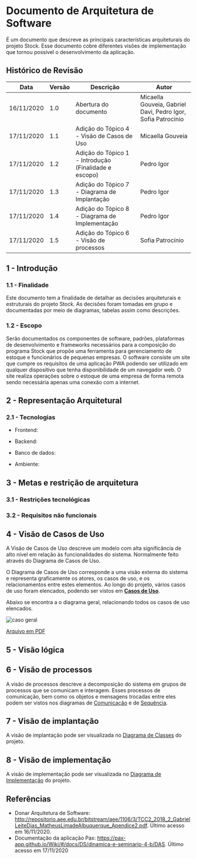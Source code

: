 # Documento de Arquitetura de Software

É um documento que descreve as principais características arquiteturais do projeto Stock. Esse documento cobre diferentes visões de implementação que tornou possível o desenvolvimento da aplicação.

## Histórico de Revisão

| Data | Versão | Descrição | Autor |
|------|--------|-----------|-------|
| 16/11/2020 | 1.0 | Abertura do documento | Micaella Gouveia, Gabriel Davi, Pedro Igor, Sofia Patrocínio |
| 17/11/2020 | 1.1 | Adição do Tópico 4 - Visão de Casos de Uso | Micaella Gouveia |
| 17/11/2020 | 1.2 | Adição do Tópico 1 - Introdução (Finalidade e escopo) | Pedro Igor |
| 17/11/2020 | 1.3 | Adição do Tópico 7 - Diagrama de Implantação | Pedro Igor |
| 17/11/2020 | 1.4 | Adição do Tópico 8 - Diagrama de Implementação | Pedro Igor |
| 17/11/2020 | 1.5 | Adição do Tópico 6 - Visão de processos | Sofia Patrocínio |

## 1 - Introdução

### 1.1 - Finalidade
  Este documento tem a finalidade de detalhar as decisões arquiteturais e estruturais do projeto Stock. As decisões foram tomadas em grupo e documentadas por meio de diagramas, tabelas assim como descrições. 

### 1.2 - Escopo
  Serão documentados os componentes de software, padrões, plataformas de desenvolvimento e frameworks necessários para a composição do programa Stock que propõe uma ferramenta para gerenciamento de estoque e funcionários de pequenas empresas. O software consiste um site que cumpre os requisitos de uma aplicação PWA podendo ser utilizado em qualquer dispositivo que tenha disponibilidade de um navegador web. O site realiza operações sobre o estoque de uma empresa de forma remota sendo necessária apenas uma conexão com a internet.

## 2 - Representação Arquitetural

### 2.1 - Tecnologias <Davi>

- Frontend:

- Backend:

- Banco de dados:

- Ambiente:

## 3 - Metas e restrição de arquitetura <Davi>

### 3.1 - Restrições tecnológicas

### 3.2 - Requisitos não funcionais

## 4 - Visão de Casos de Uso

A Visão de Casos de Uso descreve um modelo com alta significância de alto nível em relação às funcionalidades do sistema. Normalmente feito através do Diagrama de Casos de Uso.

O Diagrama de Casos de Uso corresponde a uma visão externa do sistema e representa graficamente os atores, os casos de uso, e os relacionamentos entre estes elementos. Ao longo do projeto, vários casos de uso foram elencados, podendo ser vistos em [**Casos de Uso**](Modeling/CasosUso/CasosUso).

Abaixo se encontra a o diagrama geral, relacionando todos os casos de uso elencados.


![caso geral](../../../assets/diagramas/casosUso/DiagramaCasoGeral.png)

<a href="https://unbarqdsw.github.io/2020.1_G12_Stock/assets/pdf/diagramas/casosUso/DiagramaCasoGeral.pdf">Arquivo em PDF</a>

## 5 - Visão lógica <Sofia>

## 6 - Visão de processos
  A visão de processos descreve a decomposição do sistema em grupos de processos que se comunicam e interagem. Esses processos de comunicação, bem como os objetos e mensagens trocadas entre eles podem ser vistos nos diagramas de [Comunicação](Modeling/Diagrams/Comunicacao.md) e de [Sequência](Modeling/Diagrams/Sequencia.md).

## 7 - Visão de implantação
  A visão de implantação pode ser visualizada no [Diagrama de Classes](Modeling/Diagrams/Classes.md) do projeto.

## 8 - Visão de implementação
  A visão de implementação pode ser visualizada no [Diagrama de Implementação](Modeling/Diagrams/Implementacao.md) do projeto.

## Referências

- Donar Arquitetura de Software: <http://repositorio.aee.edu.br/bitstream/aee/1106/3/TCC2_2018_2_GabrielLeiteDias_MatheusLimadeAlbuquerque_Apendice2.pdf>. Último acesso em 16/11/2020.
- Documentação da aplicação Pax: <https://pax-app.github.io/Wiki/#/docs/DS/dinamica-e-seminario-4-b/DAS>. Último acesso em 17/11/2020